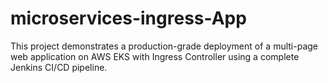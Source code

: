 # microservices-ingress-App
This project demonstrates a production-grade deployment of a multi-page web application on AWS EKS with Ingress Controller using a complete Jenkins CI/CD pipeline.
